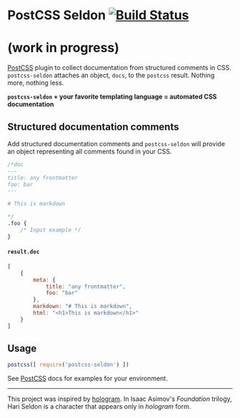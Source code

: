 # PostCSS Seldon [![Build Status](https://travis-ci.org/akdetrick/postcss-seldon.svg?branch=master)](https://travis-ci.org/akdetrick/postcss-seldon)

# (work in progress)

[PostCSS] plugin to collect documentation from structured comments in CSS.
`postcss-seldon` attaches an object, `docs`, to the `postcss` result. Nothing more, nothing less.

**`postcss-seldon` + your favorite templating language = automated CSS documentation**

[PostCSS]: https://github.com/postcss/postcss
[ci-img]:  https://travis-ci.org/akdetrick/postcss-seldon.svg
[ci]:      https://travis-ci.org/akdetrick/postcss-seldon

## Structured documentation comments

Add structured documentation comments and `postcss-seldon` will provide an object representing all
comments found in your CSS.

```css
/*doc
---
title: any frontmatter
foo: bar
---

# This is markdown

*/
.foo {
    /* Input example */
}
```

#### `result.doc`
```js
[
	{
		meta: {
			title: "any frontmatter",
			foo: "bar"
		},
		markdown: "# This is markdown",
		html: "<h1>This is markdown</h1>"
	}
]
```

## Usage

```js
postcss([ require('postcss-seldon') ])
```

See [PostCSS] docs for examples for your environment.

----
This project was inspired by [hologram](http://trulia.github.io/hologram/).
In Isaac Asimov's _Foundation_ trilogy, Hari Seldon is a character that appears only in _hologram_ form.
